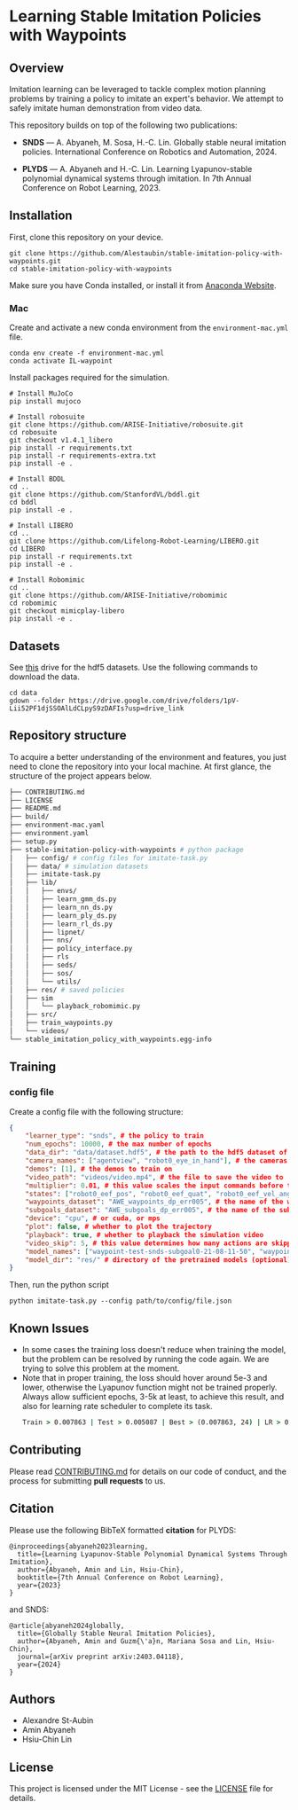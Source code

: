 # Learning Stable Imitation Policies with Waypoints

## Overview

Imitation learning can be leveraged to tackle complex motion planning problems by training a policy to imitate an expert's behavior. We attempt to safely imitate human demonstration from video data.

This repository builds on top of the following two publications:

* **SNDS** — A. Abyaneh, M. Sosa, H.-C. Lin. Globally stable neural imitation policies. International Conference on Robotics and Automation, 2024.

* **PLYDS** — A. Abyaneh and H.-C. Lin. Learning Lyapunov-stable polynomial dynamical systems through imitation. In 7th Annual
Conference on Robot Learning, 2023.

## Installation 
First, clone this repository on your device.
```
git clone https://github.com/Alestaubin/stable-imitation-policy-with-waypoints.git
cd stable-imitation-policy-with-waypoints
```

Make sure you have Conda installed, or install it from [Anaconda Website](https://conda.io/projects/conda/en/latest/user-guide/install/linux.html).

### Mac
Create and activate a new conda environment from the `environment-mac.yml` file.
```
conda env create -f environment-mac.yml
conda activate IL-waypoint
```
Install packages required for the simulation. 
```
# Install MuJoCo
pip install mujoco

# Install robosuite
git clone https://github.com/ARISE-Initiative/robosuite.git
cd robosuite
git checkout v1.4.1_libero
pip install -r requirements.txt
pip install -r requirements-extra.txt
pip install -e .

# Install BDDL
cd ..
git clone https://github.com/StanfordVL/bddl.git
cd bddl
pip install -e .

# Install LIBERO
cd ..
git clone https://github.com/Lifelong-Robot-Learning/LIBERO.git
cd LIBERO
pip install -r requirements.txt
pip install -e .

# Install Robomimic
cd ..
git clone https://github.com/ARISE-Initiative/robomimic
cd robomimic
git checkout mimicplay-libero
pip install -e .

```
## Datasets

See [this](https://drive.google.com/drive/folders/1pUf4rRhM_E5hXXHynWmEhNyuBOxJXORY?usp=sharing) drive for the hdf5 datasets. Use the following commands to download the data.

```
cd data
gdown --folder https://drive.google.com/drive/folders/1pV-Lii52PF1djSSOAlLdCLpyS9zDAFIs?usp=drive_link
```
## Repository structure

To acquire a better understanding of the environment and features, you just need to clone the repository into your local machine. At first glance, the structure of the project appears below.

```bash
├── CONTRIBUTING.md
├── LICENSE
├── README.md
├── build/
├── environment-mac.yaml
├── environment.yaml
├── setup.py
├── stable-imitation-policy-with-waypoints # python package
│   ├── config/ # config files for imitate-task.py
│   ├── data/ # simulation datasets
│   ├── imitate-task.py
│   ├── lib/
│   │   ├── envs/
│   │   ├── learn_gmm_ds.py
│   │   ├── learn_nn_ds.py
│   │   ├── learn_ply_ds.py
│   │   ├── learn_rl_ds.py
│   │   ├── lipnet/
│   │   ├── nns/
│   │   ├── policy_interface.py
│   │   ├── rls
│   │   ├── seds/
│   │   ├── sos/
│   │   └── utils/
│   ├── res/ # saved policies
│   ├── sim
│   │   └── playback_robomimic.py
│   ├── src/
│   ├── train_waypoints.py
│   └── videos/
└── stable_imitation_policy_with_waypoints.egg-info
```
## Training

### config file
Create a config file with the following structure: 
```json
{
    "learner_type": "snds", # the policy to train
    "num_epochs": 10000, # the max number of epochs
    "data_dir": "data/dataset.hdf5", # the path to the hdf5 dataset of the task 
    "camera_names": ["agentview", "robot0_eye_in_hand"], # the cameras to render in the simulation
    "demos": [1], # the demos to train on
    "video_path": "videos/video.mp4", # the file to save the video to
    "multiplier": 0.01, # this value scales the input commands before they are applied by the controller
    "states": ["robot0_eef_pos", "robot0_eef_quat", "robot0_eef_vel_ang", "robot0_eef_vel_lin", "robot0_gripper_qpos"],
    "waypoints_dataset": "AWE_waypoints_dp_err005", # the name of the waypoint dataset in the hdf5 file
    "subgoals_dataset": "AWE_subgoals_dp_err005", # the name of the subgoal dataset in the hdf5 file
    "device": "cpu", # or cuda, or mps
    "plot": false, # whether to plot the trajectory
    "playback": true, # whether to playback the simulation video
    "video_skip": 5, # this value determines how many actions are skipped before a frame is saved to the video
    "model_names": ["waypoint-test-snds-subgoal0-21-08-11-50", "waypoint-test-snds-subgoal1-21-08-11-50"], # names of the pretrained models (optional)
    "model_dir": "res/" # directory of the pretrained models (optional)
}
```
Then, run the python script
```shell
python imitate-task.py --config path/to/config/file.json
```
## Known Issues

* In some cases the training loss doesn't reduce when training the model, but the problem can be resolved by running the code again. We are trying to solve this problem at the moment.
* Note that in proper training, the loss should hover around 5e-3 and lower, otherwise the Lyapunov function might not be trained properly. Always allow sufficient epochs, 3-5k at least, to achieve this result, and also for learning rate scheduler to complete its task.
  ```cmd
  Train > 0.007863 | Test > 0.005087 | Best > (0.007863, 24) | LR > 0.00099
  ```

## Contributing

Please read [CONTRIBUTING.md](CONTRIBUTING.md) for details on our code of conduct, and the process for submitting **pull requests** to us.

## Citation

Please use the following BibTeX formatted **citation** for PLYDS:
```
@inproceedings{abyaneh2023learning,
  title={Learning Lyapunov-Stable Polynomial Dynamical Systems Through Imitation},
  author={Abyaneh, Amin and Lin, Hsiu-Chin},
  booktitle={7th Annual Conference on Robot Learning},
  year={2023}
}
```
and SNDS:
```
@article{abyaneh2024globally,
  title={Globally Stable Neural Imitation Policies},
  author={Abyaneh, Amin and Guzm{\'a}n, Mariana Sosa and Lin, Hsiu-Chin},
  journal={arXiv preprint arXiv:2403.04118},
  year={2024}
}
```

## Authors

* Alexandre St-Aubin
* Amin Abyaneh
* Hsiu-Chin Lin

## License

This project is licensed under the MIT License - see the [LICENSE](LICENSE) file for details.
